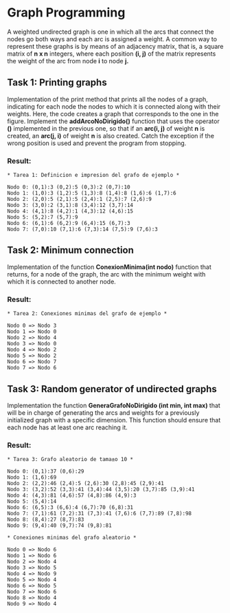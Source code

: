 
# Graph Programming
A weighted undirected graph is one in which all the arcs that connect the nodes go both ways and each arc is assigned a weight. A common way to represent these graphs is by means of an adjacency matrix, that is, a square matrix of **n x n** integers, where each position **(i, j)** of the matrix represents the weight of the arc from node **i** to node **j.**

## Task 1: Printing graphs
Implementation of the print method that prints all the nodes of a graph, indicating for each node the nodes to which it is connected along with their weights. Here, the code creates a graph that corresponds to the one in the figure. Implement the **addArcoNoDirigido()** function that uses the operator **()** implemented in the previous one, so that if an **arc(i, j)** of weight **n** is created, an **arc(j, i)** of weight **n** is also created. Catch the exception if the wrong position is used and prevent the program from stopping.

### Result:
```
* Tarea 1: Definicion e impresion del grafo de ejemplo *

Nodo 0: (0,1):3 (0,2):5 (0,3):2 (0,7):10
Nodo 1: (1,0):3 (1,2):5 (1,3):8 (1,4):8 (1,6):6 (1,7):6
Nodo 2: (2,0):5 (2,1):5 (2,4):1 (2,5):7 (2,6):9
Nodo 3: (3,0):2 (3,1):8 (3,4):12 (3,7):14
Nodo 4: (4,1):8 (4,2):1 (4,3):12 (4,6):15
Nodo 5: (5,2):7 (5,7):9
Nodo 6: (6,1):6 (6,2):9 (6,4):15 (6,7):3
Nodo 7: (7,0):10 (7,1):6 (7,3):14 (7,5):9 (7,6):3
```

## Task 2: Minimum connection 
Implementation of the function **ConexionMinima(int nodo)** function that returns, for a node of the graph, the arc with the minimum weight with which it is connected to another node.

### Result:
```
* Tarea 2: Conexiones minimas del grafo de ejemplo *

Nodo 0 => Nodo 3
Nodo 1 => Nodo 0
Nodo 2 => Nodo 4
Nodo 3 => Nodo 0
Nodo 4 => Nodo 2
Nodo 5 => Nodo 2
Nodo 6 => Nodo 7
Nodo 7 => Nodo 6
```

## Task 3: Random generator of undirected graphs 
Implementation the function **GeneraGrafoNoDirigido (int min, int max)** that will be in charge of generating the arcs and weights for a previously initialized graph with a specific dimension. This function should ensure that each node has at least one arc reaching it.

### Result:
```
* Tarea 3: Grafo aleatorio de tama±o 10 *

Nodo 0: (0,1):37 (0,6):29
Nodo 1: (1,6):69
Nodo 2: (2,2):46 (2,4):5 (2,6):30 (2,8):45 (2,9):41
Nodo 3: (3,2):52 (3,3):41 (3,4):44 (3,5):20 (3,7):85 (3,9):41
Nodo 4: (4,3):81 (4,6):57 (4,8):86 (4,9):3
Nodo 5: (5,4):14
Nodo 6: (6,5):3 (6,6):4 (6,7):70 (6,8):31
Nodo 7: (7,1):61 (7,2):31 (7,3):41 (7,6):6 (7,7):89 (7,8):98
Nodo 8: (8,4):27 (8,7):83
Nodo 9: (9,4):40 (9,7):74 (9,8):81

* Conexiones minimas del grafo aleatorio *

Nodo 0 => Nodo 6
Nodo 1 => Nodo 6
Nodo 2 => Nodo 4
Nodo 3 => Nodo 5
Nodo 4 => Nodo 9
Nodo 5 => Nodo 4
Nodo 6 => Nodo 5
Nodo 7 => Nodo 6
Nodo 8 => Nodo 4
Nodo 9 => Nodo 4
```
